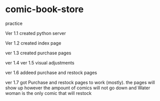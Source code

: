 # comic-book-store
practice

Ver 1.1 created python server

Ver 1.2 created index page

ver 1.3 created purchase pages

ver 1.4
ver 1.5 visual adjustments

ver 1.6 addeed purchase and restock pages

ver 1.7 got Purchase and restock pages to work (mostly). the pages will show up however the ampount of comics will not go down and Water woman is the only comic that will restock